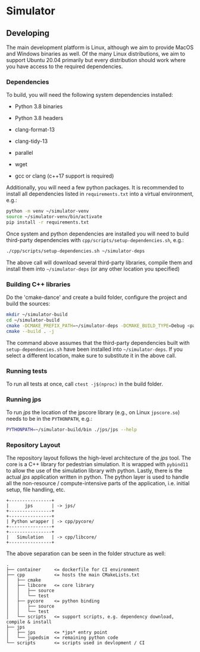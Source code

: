 # Simulator

## Developing

The main development platform is Linux, although we aim to provide MacOS and Windows
binaries as well. Of the many Linux distributions, we aim to support Ubuntu 20.04
primarily but every distribution should work where you have access to the
required dependencies.

### Dependencies

To build, you will need the following system dependencies installed:

* Python 3.8 binaries

* Python 3.8 headers

* clang-format-13

* clang-tidy-13

* parallel

* wget

* gcc or clang (c++17 support is required)

Additionally, you will need a few python packages. It is recommended to install all
dependencies listed in `requirements.txt` into a virtual environment, e.g.:

```bash
python -m venv ~/simulator-venv
source ~/simulator-venv/bin/activate
pip install -r requirements.txt
```

Once system and python dependencies are installed you will need to build
third-party dependencies with `cpp/scripts/setup-dependencies.sh`, e.g.:

```bash
./cpp/scripts/setup-dependencies.sh ~/simulator-deps
```

The above call will download several third-party libraries, compile them and
install them into `~/simulator-deps` (or any other location you specified)

### Building C++ libraries

Do the 'cmake-dance' and create a build folder, configure the project and build
the sources:

```bash
mkdir ~/simulator-build
cd ~/simulator-build
cmake -DCMAKE_PREFIX_PATH=~/simulator-deps -DCMAKE_BUILD_TYPE=Debug <path-to-repository>/cpp
cmake --build . -j
```

The command above assumes that the third-party dependencies built with
`setup-dependencies.sh` have been installed into `~/simulator-deps`. If you
select a different location, make sure to substitute it in the above
call.

### Running tests

To run all tests at once, call `ctest -j$(nproc)` in the build folder.

### Running jps

To run *jps* the location of the jpscore library (e.g., on Linux `jpscore.so`) needs to be in the `PYTHONPATH`, e.g.:

```bash
PYTHONPATH=~/simulator-build/bin ./jps/jps --help
```

### Repository Layout

The repository layout follows the high-level architecture of the *jps* tool. The
core is a C++ library for pedestrian simulation. It is wrapped
with `pybind11` to allow the use of the simulation library with python. Lastly, there
is the actual *jps* application written in python. The python layer is used to
handle all the non-resource / compute-intensive parts of the application, i.e.
initial setup, file handling, etc.

```text
+----------------+
|      jps       | -> jps/
+----------------+
+----------------+
| Python wrapper | -> cpp/pycore/
+----------------+
+----------------+
|   Simulation   | -> cpp/libcore/
+----------------+
```

The above separation can be seen in the folder structure as well:

```text
.
├── container     <= dockerfile for CI environment
├── cpp           <= hosts the main CMakeLists.txt
│   ├── cmake
│   ├── libcore   <= core library
│   │   ├── source
│   │   └── test
│   ├── pycore    <= python binding
│   │   ├── source
│   │   └── test
│   └── scripts   <= support scripts, e.g. dependency download, compile & install
├── jps
│   ├── jps       <= *jps* entry point
│   └── jupedsim  <= remaining python code
└── scripts       <= scripts used in devlopment / CI
```
